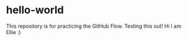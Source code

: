 # hello-world
This repository is for practicing the GitHub Flow.
Testing this out!
Hi I am Ellie :)
